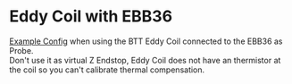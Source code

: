  # Eddy Coil with EBB36

[Example Config](https://github.com/thomasfjen/Klipper_MISC/blob/main/eddy_coil.cfg) when using the BTT Eddy Coil connected to the EBB36 as Probe.  
Don't use it as virtual Z Endstop, Eddy Coil does not have an thermistor at the coil so you can't calibrate thermal compensation.
